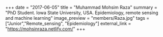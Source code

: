 +++
date = "2017-06-05"
title = "Muhammad Mohsim Raza"
summary = "PhD Student. Iowa State University, USA. Epidemiology, remote sensing and machine learning"
image_preview = "members/Raza.jpg"
tags = ["Junior","Remote_sensing", "Epidemiology"]
external_link = "https://mohsinraza.netlify.com/"
+++
